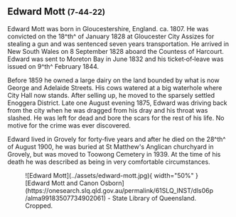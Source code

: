 ## Edward Mott <small>(7‑44‑22)</small>

Edward Mott was born in Gloucestershire, England. ca. 1807. He was convicted on the 18^th^ of January 1828 at Gloucester City Assizes for stealing a gun and was sentenced seven years transportation. He arrived in New South Wales on 8 September 1828 aboard the Countess of Harcourt. Edward was sent to Moreton Bay in June 1832 and his ticket‑of‑leave was issued on 9^th^ February 1844. 

Before 1859 he owned a large dairy on the land bounded by what is now George and Adelaide Streets. His cows watered at a big waterhole where City Hall now stands. After selling up, he moved to the sparsely settled Enoggera District. Late one August evening 1875, Edward was driving back from the city when he was dragged from his dray and his throat was slashed. He was left for dead and bore the scars for the rest of his life. No motive for the crime was ever discovered. 

Edward lived in Grovely for forty‑five years and after he died on the 28^th^ of August 1900, he was buried at St Matthew's Anglican churchyard in Grovely, but was moved to Toowong Cemetery in 1939. At the time of his death he was described as being in very comfortable circumstances.

<figure markdown>
  ![Edward Mott](../assets/edward-mott.jpg){ width="50%" }
  <figcaption markdown>[Edward Mott and Canon Osborn](https://onesearch.slq.qld.gov.au/permalink/61SLQ_INST/dls06p/alma99183507734902061) - State Library of Queensland. Cropped.</figcaption>
</figure>
